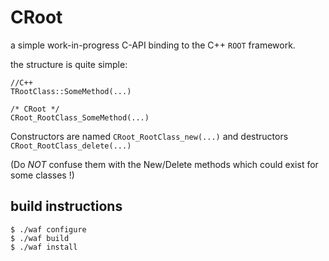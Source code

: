 CRoot
=====

a simple work-in-progress C-API binding to the C++ `ROOT` framework.

the structure is quite simple:

    //C++
    TRootClass::SomeMethod(...)

    /* CRoot */
    CRoot_RootClass_SomeMethod(...)

Constructors are named `CRoot_RootClass_new(...)` and destructors `CRoot_RootClass_delete(...)`

(Do *NOT* confuse them with the New/Delete methods which could exist for some classes !)

build instructions
------------------

    $ ./waf configure
    $ ./waf build
    $ ./waf install
